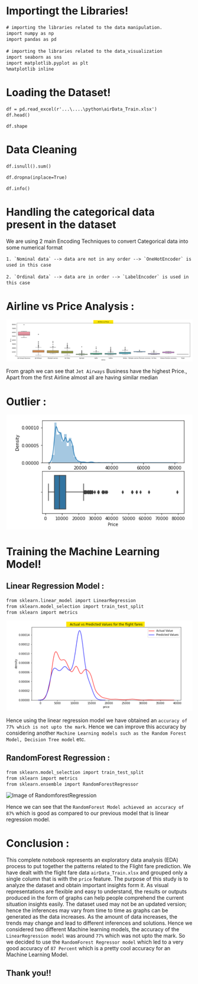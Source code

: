 # Importingt the Libraries!
```
# importing the libraries related to the data manipulation.
import numpy as np
import pandas as pd

# importing the libraries related to the data_visualization
import seaborn as sns
import matplotlib.pyplot as plt
%matplotlib inline
```

# Loading the Dataset!
```
df = pd.read_excel(r'...\....\python\airData_Train.xlsx')
df.head()
```
```
df.shape
```

# Data Cleaning 

```
df.isnull().sum()
```
```
df.dropna(inplace=True)
```
```
df.info()
```

# Handling the categorical data present in the dataset

We are using 2 main Encoding Techniques to convert Categorical data into some numerical format
```
1. `Nominal data` --> data are not in any order --> `OneHotEncoder` is used in this case
   
2. `Ordinal data` --> data are in order --> `LabelEncoder` is used in this case
```

# Airline vs Price Analysis :

![Image of airline vs price](https://github.com/samarth3557/Flight-Fare-Prediction-using-ML-model/blob/main/Images/Airline%20vs%20price.png)

From graph we can see that ```Jet Airways``` Business have the highest Price., Apart from the first Airline almost all are having similar median

# Outlier :

![Image of outliers](https://github.com/samarth3557/Flight-Fare-Prediction-using-ML-model/blob/main/Images/outliers.png)

# Training the Machine Learning Model!
## Linear Regression Model :
```
from sklearn.linear_model import LinearRegression
from sklearn.model_selection import train_test_split
from sklearn import metrics
```

![Image of LinearRegression](https://github.com/samarth3557/Flight-Fare-Prediction-using-ML-model/blob/main/Images/LinearRegression.png)

Hence using the linear regression model we have obtained an ```accuracy of 77% which is not upto the mark```. Hence we can improve this accuracy by considering another 
```Machine Learning models such as the Random Forest Model, Decision Tree model``` etc.

## RandomForest Regression :
```
from sklearn.model_selection import train_test_split
from sklearn import metrics
from sklearn.ensemble import RandomForestRegressor
```

![Image of RandomforestRegression](https://github.com/samarth3557/Flight-Fare-Prediction-using-ML-model/blob/main/Images/RandomForest%20Regression.png)

Hence we can see that the ```RandomForest Model achieved an accuracy of 87%``` which is good as compared to our previous model that is linear regression model.

# Conclusion :
   This complete notebook represents an exploratory data analysis (EDA) process to put together the patterns related to the Flight fare prediction. We have dealt with the flight fare data ```airData_Train.xlsx``` and grouped only a single column that is with the ```price``` feature. The purpose of this study is to analyze the dataset and obtain important insights form it. As visual representations are flexible and easy to understand, the results or outputs produced in the form of graphs can help people comprehend the current situation insights easily. The dataset used may not be an updated version; hence the inferences may vary from time to time as graphs can be generated as the data increases. As the amount of data increases, the trends may change and lead to different inferences and solutions. Hence we considered two different Machine learning models, the accuracy of the ```LinearRegression model``` was around ```77%``` which was not upto the mark. So we decided to use the ```RandomForest Regressor model``` which led to a very good accuracy of ```87 Percent``` which is a pretty cool accuracy for an Machine Learning Model.
   

## Thank you!!






